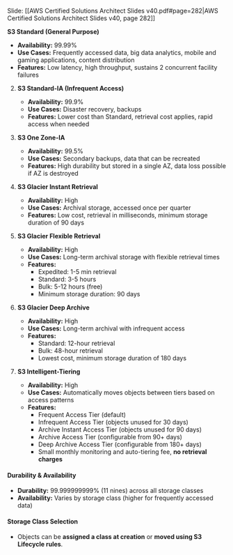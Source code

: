 Slide: [[AWS Certified Solutions Architect Slides v40.pdf#page=282|AWS Certified Solutions Architect Slides v40, page 282]]

 **S3 Standard (General Purpose)**  
   - **Availability:** 99.99%  
   - **Use Cases:** Frequently accessed data, big data analytics, mobile and gaming applications, content distribution  
   - **Features:** Low latency, high throughput, sustains 2 concurrent facility failures  

2. **S3 Standard-IA (Infrequent Access)**  
   - **Availability:** 99.9%  
   - **Use Cases:** Disaster recovery, backups  
   - **Features:** Lower cost than Standard, retrieval cost applies, rapid access when needed  

3. **S3 One Zone-IA**  
   - **Availability:** 99.5%  
   - **Use Cases:** Secondary backups, data that can be recreated  
   - **Features:** High durability but stored in a single AZ, data loss possible if AZ is destroyed  

4. **S3 Glacier Instant Retrieval**  
   - **Availability:** High  
   - **Use Cases:** Archival storage, accessed once per quarter  
   - **Features:** Low cost, retrieval in milliseconds, minimum storage duration of 90 days  

5. **S3 Glacier Flexible Retrieval**  
   - **Availability:** High  
   - **Use Cases:** Long-term archival storage with flexible retrieval times  
   - **Features:**  
     - Expedited: 1-5 min retrieval  
     - Standard: 3-5 hours  
     - Bulk: 5-12 hours (free)  
     - Minimum storage duration: 90 days  

6. **S3 Glacier Deep Archive**  
   - **Availability:** High  
   - **Use Cases:** Long-term archival with infrequent access  
   - **Features:**  
     - Standard: 12-hour retrieval  
     - Bulk: 48-hour retrieval  
     - Lowest cost, minimum storage duration of 180 days  

7. **S3 Intelligent-Tiering**  
   - **Availability:** High  
   - **Use Cases:** Automatically moves objects between tiers based on access patterns  
   - **Features:**  
     - Frequent Access Tier (default)  
     - Infrequent Access Tier (objects unused for 30 days)  
     - Archive Instant Access Tier (objects unused for 90 days)  
     - Archive Access Tier (configurable from 90+ days)  
     - Deep Archive Access Tier (configurable from 180+ days)  
     - Small monthly monitoring and auto-tiering fee, **no retrieval charges**  

#### **Durability & Availability**  
- **Durability:** 99.999999999% (11 nines) across all storage classes  
- **Availability:** Varies by storage class (higher for frequently accessed data)  

#### **Storage Class Selection**  
- Objects can be **assigned a class at creation** or **moved using S3 Lifecycle rules**.